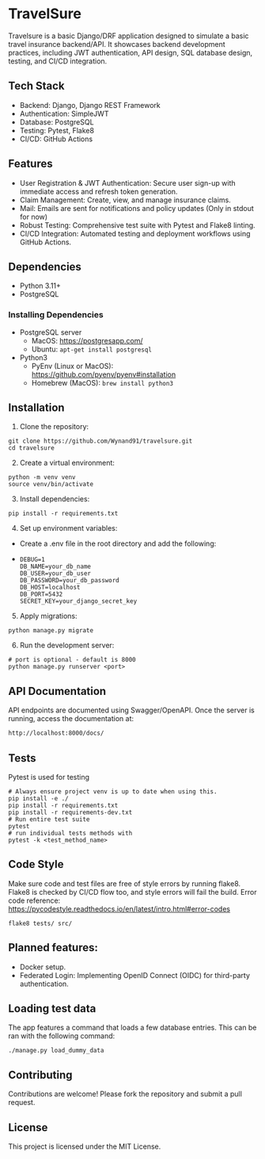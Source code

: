 # TravelSure

Travelsure is a basic Django/DRF application designed to simulate a basic travel insurance backend/API. It showcases 
backend development practices, including JWT authentication, API design, SQL database design, testing, and CI/CD integration.

## Tech Stack
- Backend: Django, Django REST Framework
- Authentication: SimpleJWT
- Database: PostgreSQL
- Testing: Pytest, Flake8
- CI/CD: GitHub Actions

## Features
- User Registration & JWT Authentication: Secure user sign-up with immediate access and refresh token generation.
- Claim Management: Create, view, and manage insurance claims.
- Mail: Emails are sent for notifications and policy updates (Only in stdout for now)
- Robust Testing: Comprehensive test suite with Pytest and Flake8 linting.
- CI/CD Integration: Automated testing and deployment workflows using GitHub Actions.

## Dependencies
- Python 3.11+
- PostgreSQL

### Installing Dependencies
- PostgreSQL server
    - MacOS: https://postgresapp.com/
    - Ubuntu: ``apt-get install postgresql``
- Python3
    - PyEnv (Linux or MacOS): https://github.com/pyenv/pyenv#installation
    - Homebrew (MacOS): ``brew install python3``

## Installation
1. Clone the repository:

``` shell
git clone https://github.com/Wynand91/travelsure.git
cd travelsure
````
2. Create a virtual environment:
``` shell
python -m venv venv
source venv/bin/activate
````
3. Install dependencies:
``` shell
pip install -r requirements.txt
```
4. Set up environment variables:

- Create a .env file in the root directory and add the following:
- ```env
  DEBUG=1
  DB_NAME=your_db_name
  DB_USER=your_db_user
  DB_PASSWORD=your_db_password
  DB_HOST=localhost
  DB_PORT=5432
  SECRET_KEY=your_django_secret_key
  ```
5. Apply migrations:
``` shell
python manage.py migrate
```
6. Run the development server:
```shell
# port is optional - default is 8000
python manage.py runserver <port>
````

## API Documentation
API endpoints are documented using Swagger/OpenAPI. Once the server is running, access the documentation at:
```bash
http://localhost:8000/docs/
````

## Tests
Pytest is used for testing
```shell
# Always ensure project venv is up to date when using this.
pip install -e ./
pip install -r requirements.txt
pip install -r requirements-dev.txt
# Run entire test suite
pytest
# run individual tests methods with
pytest -k <test_method_name>
```

## Code Style
Make sure code and test files are free of style errors by running flake8.
Flake8 is checked by CI/CD flow too, and style errors will fail the build.
Error code reference: https://pycodestyle.readthedocs.io/en/latest/intro.html#error-codes

    flake8 tests/ src/

## Planned features:
- Docker setup.
- Federated Login: Implementing OpenID Connect (OIDC) for third-party authentication.


## Loading test data


The app features a command that loads a few database entries. This can be ran with 
the following command:

    ./manage.py load_dummy_data

## Contributing
Contributions are welcome! Please fork the repository and submit a pull request.

## License
This project is licensed under the MIT License.